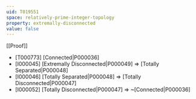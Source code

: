 ```yaml
---
uid: T019551
space: relatively-prime-integer-topology
property: extremally-disconnected
value: false
---
```

[[Proof]]

* [T000773] [Connected|P000036]
* [I000045] [Extremally Disconnected|P000049] => [Totally Separated|P000048]
* [I000046] [Totally Separated|P000048] => [Totally Disconnected|P000047]
* [I000052] [Totally Disconnected|P000047] => ~[Connected|P000036]

